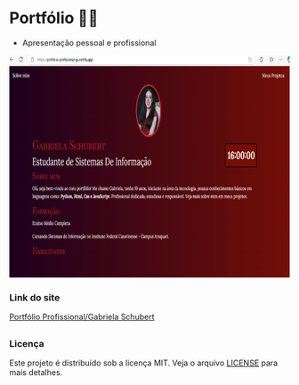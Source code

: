 # Portfólio 💁🏻

* Apresentação pessoal e profissional

<div align="center">
  <img height="400" width="650" src="./imagem/imagem site.png" alt="Imagem do site">
</div>

### Link do site

<a href="https://portfolio-profissional-gs.netlify.app/" target="_blank">Portfólio Profissional/Gabriela Schubert</a>

##

### Licença
Este projeto é distribuído sob a licença MIT. Veja o arquivo [LICENSE](LICENSE) para mais detalhes.
